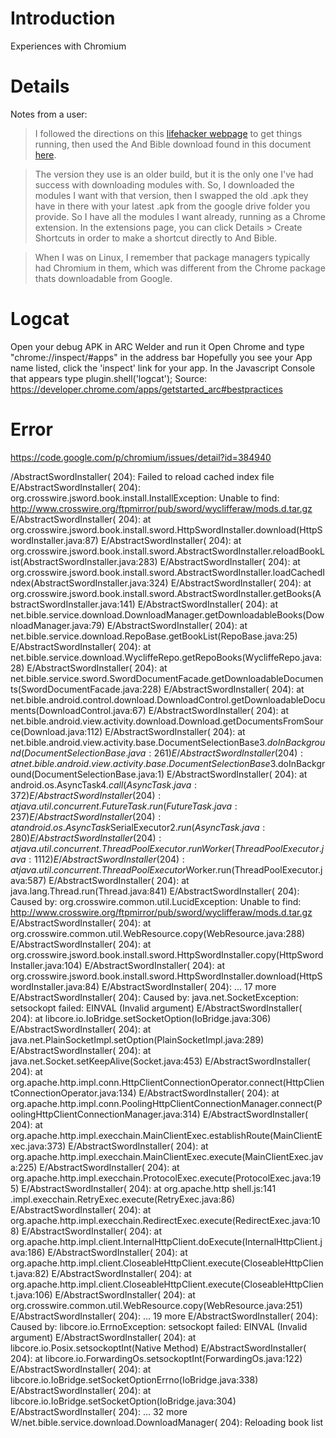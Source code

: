 # Introduction #

Experiences with Chromium

# Details #

Notes from a user:
>I followed the directions on this [lifehacker webpage](http://lifehacker.com/how-to-run-android-apps-inside-chrome-on-any-desktop-op-1637564101) to get things running, then used the And Bible download found in this document [here](https://docs.google.com/spreadsheets/d/1iIbxaftAu_ho5rv9fUlXSLTzwU6MbKOldsWXyrYiyo8/htmlview?usp=sharing&sle=true#).

>The version they use is an older build, but it is the only one I've had success with downloading modules with. So, I downloaded the modules I want with that version, then I swapped the old .apk they have in there with your latest .apk from the google drive folder you provide. So I have all the modules I want already, running as a Chrome extension.
In the extensions page, you can click Details > Create Shortcuts in order to make a shortcut directly to And Bible.

>When I was on Linux, I remember that package managers typically had Chromium in them, which was different from the Chrome package thats downloadable from Google.

# Logcat #
Open your debug APK in ARC Welder and run it
Open Chrome and type "chrome://inspect/#apps" in the address bar
Hopefully you see your App name listed, click the 'inspect' link for your app.
In the Javascript Console that appears type
plugin.shell('logcat');
Source: https://developer.chrome.com/apps/getstarted_arc#bestpractices

# Error #
https://code.google.com/p/chromium/issues/detail?id=384940

/AbstractSwordInstaller(  204): Failed to reload cached index file
E/AbstractSwordInstaller(  204): org.crosswire.jsword.book.install.InstallException: Unable to find: http://www.crosswire.org/ftpmirror/pub/sword/wyclifferaw/mods.d.tar.gz
E/AbstractSwordInstaller(  204): 	at org.crosswire.jsword.book.install.sword.HttpSwordInstaller.download(HttpSwordInstaller.java:87)
E/AbstractSwordInstaller(  204): 	at org.crosswire.jsword.book.install.sword.AbstractSwordInstaller.reloadBookList(AbstractSwordInstaller.java:283)
E/AbstractSwordInstaller(  204): 	at org.crosswire.jsword.book.install.sword.AbstractSwordInstaller.loadCachedIndex(AbstractSwordInstaller.java:324)
E/AbstractSwordInstaller(  204): 	at org.crosswire.jsword.book.install.sword.AbstractSwordInstaller.getBooks(AbstractSwordInstaller.java:141)
E/AbstractSwordInstaller(  204): 	at net.bible.service.download.DownloadManager.getDownloadableBooks(DownloadManager.java:79)
E/AbstractSwordInstaller(  204): 	at net.bible.service.download.RepoBase.getBookList(RepoBase.java:25)
E/AbstractSwordInstaller(  204): 	at net.bible.service.download.WycliffeRepo.getRepoBooks(WycliffeRepo.java:28)
E/AbstractSwordInstaller(  204): 	at net.bible.service.sword.SwordDocumentFacade.getDownloadableDocuments(SwordDocumentFacade.java:228)
E/AbstractSwordInstaller(  204): 	at net.bible.android.control.download.DownloadControl.getDownloadableDocuments(DownloadControl.java:67)
E/AbstractSwordInstaller(  204): 	at net.bible.android.view.activity.download.Download.getDocumentsFromSource(Download.java:112)
E/AbstractSwordInstaller(  204): 	at net.bible.android.view.activity.base.DocumentSelectionBase$3.doInBackground(DocumentSelectionBase.java:261)
E/AbstractSwordInstaller(  204): 	at net.bible.android.view.activity.base.DocumentSelectionBase$3.doInBackground(DocumentSelectionBase.java:1)
E/AbstractSwordInstaller(  204): 	at android.os.AsyncTask$4.call(AsyncTask.java:372)
E/AbstractSwordInstaller(  204): 	at java.util.concurrent.FutureTask.run(FutureTask.java:237)
E/AbstractSwordInstaller(  204): 	at android.os.AsyncTask$SerialExecutor$2.run(AsyncTask.java:280)
E/AbstractSwordInstaller(  204): 	at java.util.concurrent.ThreadPoolExecutor.runWorker(ThreadPoolExecutor.java:1112)
E/AbstractSwordInstaller(  204): 	at java.util.concurrent.ThreadPoolExecutor$Worker.run(ThreadPoolExecutor.java:587)
E/AbstractSwordInstaller(  204): 	at java.lang.Thread.run(Thread.java:841)
E/AbstractSwordInstaller(  204): Caused by: org.crosswire.common.util.LucidException: Unable to find: http://www.crosswire.org/ftpmirror/pub/sword/wyclifferaw/mods.d.tar.gz
E/AbstractSwordInstaller(  204): 	at org.crosswire.common.util.WebResource.copy(WebResource.java:288)
E/AbstractSwordInstaller(  204): 	at org.crosswire.jsword.book.install.sword.HttpSwordInstaller.copy(HttpSwordInstaller.java:104)
E/AbstractSwordInstaller(  204): 	at org.crosswire.jsword.book.install.sword.HttpSwordInstaller.download(HttpSwordInstaller.java:84)
E/AbstractSwordInstaller(  204): 	... 17 more
E/AbstractSwordInstaller(  204): Caused by: java.net.SocketException: setsockopt failed: EINVAL (Invalid argument)
E/AbstractSwordInstaller(  204): 	at libcore.io.IoBridge.setSocketOption(IoBridge.java:306)
E/AbstractSwordInstaller(  204): 	at java.net.PlainSocketImpl.setOption(PlainSocketImpl.java:289)
E/AbstractSwordInstaller(  204): 	at java.net.Socket.setKeepAlive(Socket.java:453)
E/AbstractSwordInstaller(  204): 	at org.apache.http.impl.conn.HttpClientConnectionOperator.connect(HttpClientConnectionOperator.java:134)
E/AbstractSwordInstaller(  204): 	at org.apache.http.impl.conn.PoolingHttpClientConnectionManager.connect(PoolingHttpClientConnectionManager.java:314)
E/AbstractSwordInstaller(  204): 	at org.apache.http.impl.execchain.MainClientExec.establishRoute(MainClientExec.java:373)
E/AbstractSwordInstaller(  204): 	at org.apache.http.impl.execchain.MainClientExec.execute(MainClientExec.java:225)
E/AbstractSwordInstaller(  204): 	at org.apache.http.impl.execchain.ProtocolExec.execute(ProtocolExec.java:195)
E/AbstractSwordInstaller(  204): 	at org.apache.http
shell.js:141 .impl.execchain.RetryExec.execute(RetryExec.java:86)
E/AbstractSwordInstaller(  204): 	at org.apache.http.impl.execchain.RedirectExec.execute(RedirectExec.java:108)
E/AbstractSwordInstaller(  204): 	at org.apache.http.impl.client.InternalHttpClient.doExecute(InternalHttpClient.java:186)
E/AbstractSwordInstaller(  204): 	at org.apache.http.impl.client.CloseableHttpClient.execute(CloseableHttpClient.java:82)
E/AbstractSwordInstaller(  204): 	at org.apache.http.impl.client.CloseableHttpClient.execute(CloseableHttpClient.java:106)
E/AbstractSwordInstaller(  204): 	at org.crosswire.common.util.WebResource.copy(WebResource.java:251)
E/AbstractSwordInstaller(  204): 	... 19 more
E/AbstractSwordInstaller(  204): Caused by: libcore.io.ErrnoException: setsockopt failed: EINVAL (Invalid argument)
E/AbstractSwordInstaller(  204): 	at libcore.io.Posix.setsockoptInt(Native Method)
E/AbstractSwordInstaller(  204): 	at libcore.io.ForwardingOs.setsockoptInt(ForwardingOs.java:122)
E/AbstractSwordInstaller(  204): 	at libcore.io.IoBridge.setSocketOptionErrno(IoBridge.java:338)
E/AbstractSwordInstaller(  204): 	at libcore.io.IoBridge.setSocketOption(IoBridge.java:304)
E/AbstractSwordInstaller(  204): 	... 32 more
W/net.bible.service.download.DownloadManager(  204): Reloading book list